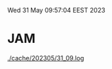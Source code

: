 Wed 31 May 09:57:04 EEST 2023
# JAM
<a href='./cache/202305/31_09.log'>./cache/202305/31_09.log</a>
